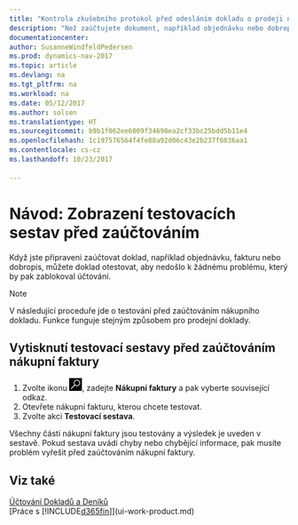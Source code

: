 ```yaml
---
title: "Kontrola zkušebního protokol před odesláním dokladu o prodeji nebo nákupu"
description: "Než zaúčtujete dokument, například objednávku nebo dobropis, můžete jej otestovat a zkontrolovat, abyste si ověřili chyby, které by mohly blokovat účtování."
documentationcenter: 
author: SusanneWindfeldPedersen
ms.prod: dynamics-nav-2017
ms.topic: article
ms.devlang: na
ms.tgt_pltfrm: na
ms.workload: na
ms.date: 05/12/2017
ms.author: solsen
ms.translationtype: HT
ms.sourcegitcommit: b9b1f062ee6009f34698ea2cf33bc25bdd5b11e4
ms.openlocfilehash: 1c197576564f4fe88a92d06c43e2b237f6836aa1
ms.contentlocale: cs-cz
ms.lasthandoff: 10/23/2017

---
```

# <a name="how-to-view-test-reports-before-posting"></a>Návod: Zobrazení testovacích sestav před zaúčtováním
Když jste připraveni zaúčtovat doklad, například objednávku, fakturu nebo dobropis, můžete doklad otestovat, aby nedošlo k žádnému problému, který by pak zablokoval účtování.

> [!NOTE]  
>   V následující proceduře jde o testování před zaúčtováním nákupního dokladu. Funkce funguje stejným způsobem pro prodejní doklady.

## <a name="to-print-a-test-report-before-posting-a-purchase-invoice"></a>Vytisknutí testovací sestavy před zaúčtováním nákupní faktury
1. Zvolte ikonu ![Vyhledat stránku nebo sestavu](media/ui-search/search_small.png "Ikona Vyhledat stránku nebo sestavu"), zadejte **Nákupní faktury** a pak vyberte související odkaz.
2. Otevřete nákupní fakturu, kterou chcete testovat.
3. Zvolte akci **Testovací sestava**.  

Všechny části nákupní faktury jsou testovány a výsledek je uveden v sestavě. Pokud sestava uvádí chyby nebo chybějící informace, pak musíte problém vyřešit před zaúčtováním nákupní faktury.

## <a name="see-also"></a>Viz také
[Účtování Dokladů a Deníků](ui-post-documents-journals.md)  
[Práce s [!INCLUDE[d365fin](includes/d365fin_md.md)]](ui-work-product.md)


